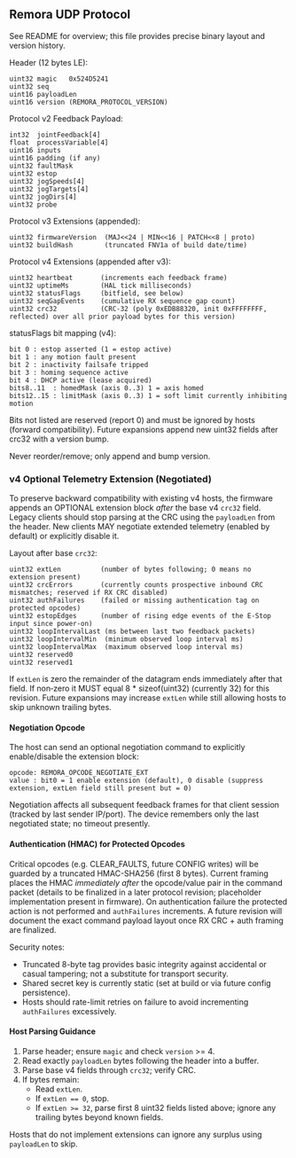 ## Remora UDP Protocol

See README for overview; this file provides precise binary layout and version history.

Header (12 bytes LE):
```
uint32 magic   0x524D5241
uint32 seq
uint16 payloadLen
uint16 version (REMORA_PROTOCOL_VERSION)
```

Protocol v2 Feedback Payload:
```
int32  jointFeedback[4]
float  processVariable[4]
uint16 inputs
uint16 padding (if any)
uint32 faultMask
uint32 estop
uint32 jogSpeeds[4]
uint32 jogTargets[4]
uint32 jogDirs[4]
uint32 probe
```

Protocol v3 Extensions (appended):
```
uint32 firmwareVersion  (MAJ<<24 | MIN<<16 | PATCH<<8 | proto)
uint32 buildHash        (truncated FNV1a of build date/time)
```

Protocol v4 Extensions (appended after v3):
```
uint32 heartbeat       (increments each feedback frame)
uint32 uptimeMs        (HAL tick milliseconds)
uint32 statusFlags     (bitfield, see below)
uint32 seqGapEvents    (cumulative RX sequence gap count)
uint32 crc32           (CRC-32 (poly 0xEDB88320, init 0xFFFFFFFF, reflected) over all prior payload bytes for this version)
```

statusFlags bit mapping (v4):
```
bit 0 : estop asserted (1 = estop active)
bit 1 : any motion fault present
bit 2 : inactivity failsafe tripped
bit 3 : homing sequence active
bit 4 : DHCP active (lease acquired)
bits8..11  : homedMask (axis 0..3) 1 = axis homed
bits12..15 : limitMask (axis 0..3) 1 = soft limit currently inhibiting motion
```

Bits not listed are reserved (report 0) and must be ignored by hosts (forward compatibility). Future expansions append new uint32 fields after crc32 with a version bump.

Never reorder/remove; only append and bump version.

### v4 Optional Telemetry Extension (Negotiated)

To preserve backward compatibility with existing v4 hosts, the firmware appends an OPTIONAL extension block *after* the base v4 `crc32` field. Legacy clients should stop parsing at the CRC using the `payloadLen` from the header. New clients MAY negotiate extended telemetry (enabled by default) or explicitly disable it.

Layout after base `crc32`:
```
uint32 extLen          (number of bytes following; 0 means no extension present)
uint32 crcErrors       (currently counts prospective inbound CRC mismatches; reserved if RX CRC disabled)
uint32 authFailures    (failed or missing authentication tag on protected opcodes)
uint32 estopEdges      (number of rising edge events of the E-Stop input since power-on)
uint32 loopIntervalLast (ms between last two feedback packets)
uint32 loopIntervalMin  (minimum observed loop interval ms)
uint32 loopIntervalMax  (maximum observed loop interval ms)
uint32 reserved0
uint32 reserved1
```

If `extLen` is zero the remainder of the datagram ends immediately after that field. If non‑zero it MUST equal 8 * sizeof(uint32) (currently 32) for this revision. Future expansions may increase `extLen` while still allowing hosts to skip unknown trailing bytes.

#### Negotiation Opcode

The host can send an optional negotiation command to explicitly enable/disable the extension block:
```
opcode: REMORA_OPCODE_NEGOTIATE_EXT
value : bit0 = 1 enable extension (default), 0 disable (suppress extension, extLen field still present but = 0)
```
Negotiation affects all subsequent feedback frames for that client session (tracked by last sender IP/port). The device remembers only the last negotiated state; no timeout presently.

#### Authentication (HMAC) for Protected Opcodes

Critical opcodes (e.g. CLEAR_FAULTS, future CONFIG writes) will be guarded by a truncated HMAC-SHA256 (first 8 bytes). Current framing places the HMAC *immediately after* the opcode/value pair in the command packet (details to be finalized in a later protocol revision; placeholder implementation present in firmware). On authentication failure the protected action is not performed and `authFailures` increments. A future revision will document the exact command payload layout once RX CRC + auth framing are finalized.

Security notes:
* Truncated 8-byte tag provides basic integrity against accidental or casual tampering; not a substitute for transport security.
* Shared secret key is currently static (set at build or via future config persistence).
* Hosts should rate-limit retries on failure to avoid incrementing `authFailures` excessively.

#### Host Parsing Guidance

1. Parse header; ensure `magic` and check `version` >= 4.
2. Read exactly `payloadLen` bytes following the header into a buffer.
3. Parse base v4 fields through `crc32`; verify CRC.
4. If bytes remain:
	* Read `extLen`.
	* If `extLen == 0`, stop.
	* If `extLen >= 32`, parse first 8 uint32 fields listed above; ignore any trailing bytes beyond known fields.

Hosts that do not implement extensions can ignore any surplus using `payloadLen` to skip.
